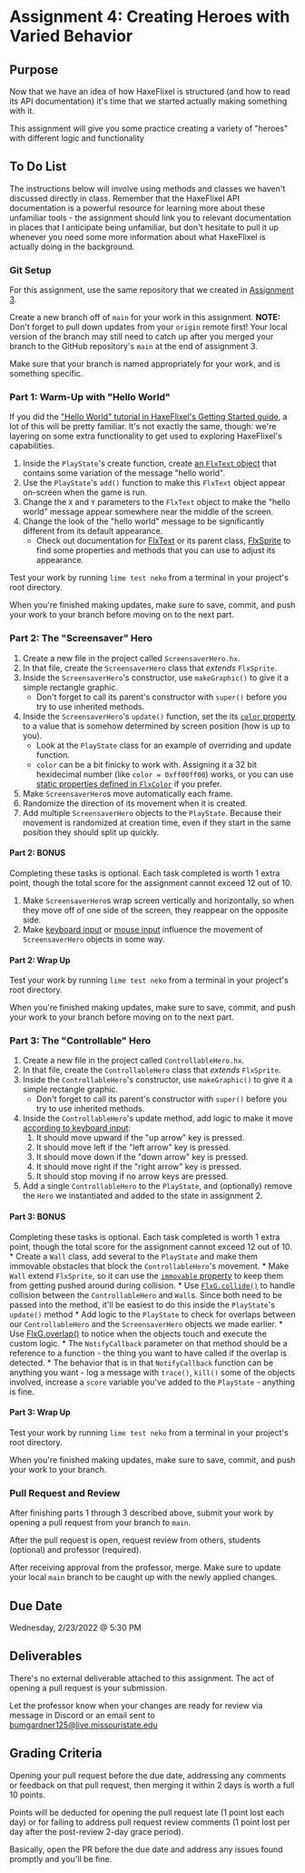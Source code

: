 # Assignment 4: Creating Heroes with Varied Behavior

## Purpose
Now that we have an idea of how HaxeFlixel is structured (and how to read its API documentation)
it's time that we started actually making something with it.

This assignment will give you some practice creating a variety of "heroes" with different logic
and functionality

## To Do List
The instructions below will involve using methods and classes we haven't discussed directly in 
class. Remember that the HaxeFlixel API documentation is a powerful resource for learning more
about these unfamiliar tools - the assignment should link you to relevant documentation in places
that I anticipate being unfamiliar, but don't hesitate to pull it up whenever you need some more
information about what HaxeFlixel is actually doing in the background.

### Git Setup
For this assignment, use the same repository that we created in [Assignment 3](a3_basic_flixel_project.md).

Create a new branch off of `main` for your work in this assignment. **NOTE:** Don't forget to pull 
down updates from your `origin` remote first! Your local version of the branch may still need to 
catch up after you merged your branch to the GitHub repository's `main` at the end of assignment 3. 

Make sure that your branch is named appropriately for your work, and is something specific.

### Part 1: Warm-Up with "Hello World"
If you did the ["Hello World" tutorial in HaxeFlixel's Getting Started guide](https://haxeflixel.com/documentation/hello-world/), 
a lot of this will be pretty familiar. It's not exactly the same, though: we're layering on some 
extra functionality to get used to exploring HaxeFlixel's capabilities.

 1. Inside the `PlayState`'s create function, create [an `FlxText` object](https://api.haxeflixel.com/flixel/text/FlxText.html) 
 that contains some variation of the message "hello world".
 1. Use the `PlayState`'s `add()` function to make this `FlxText` object appear on-screen when the 
 game is run.
 2. Change the `X` and `Y` parameters to the `FlxText` object to make the "hello world" message 
 appear somewhere near the middle of the screen.
 3. Change the look of the "hello world" message to be significantly different from its default 
 appearance.
    * Check out documentation for [FlxText](https://api.haxeflixel.com/flixel/text/FlxText.html) 
    or its parent class, [FlxSprite](https://api.haxeflixel.com/flixel/FlxSprite.html) to find some 
    properties and methods that you can use to adjust its appearance.

Test your work by running `lime test neko` from a terminal in your project's root directory.

When you're finished making updates, make sure to save, commit, and push your work to your branch
before moving on to the next part.

### Part 2: The "Screensaver" Hero
 1. Create a new file in the project called `ScreensaverHero.hx`.
 2. In that file, create the `ScreensaverHero` class that *extends* `FlxSprite`.
 3. Inside the `ScreensaverHero`'s constructor, use `makeGraphic()` to give it a simple 
 rectangle graphic.
    * Don't forget to call its parent's constructor with `super()` before you try to use inherited
    methods.
 4. Inside the `ScreensaverHero`'s `update()` function, set the its 
 [`color` property](https://api.haxeflixel.com/flixel/FlxSprite.html#color) to a value that is 
 somehow determined by screen position (how is up to you).
    * Look at the `PlayState` class for an example of overriding and update function.
    * `color` can be a bit finicky to work with. Assigning it a 32 bit hexidecimal number (like 
    `color = 0xff00ff00`) works, or you can use [static properties defined in `FlxColor`](https://api.haxeflixel.com/flixel/util/FlxColor.html)
    if you prefer.
 5. Make `ScreensaverHero`s move automatically each frame.
 6. Randomize the direction of its movement when it is created.
 7. Add multiple `ScreensaverHero` objects to the `PlayState`. Because their movement is randomized
 at creation time, even if they start in the same position they should split up quickly.

#### Part 2: BONUS
Completing these tasks is optional. Each task completed is worth 1 extra point, though the total 
score for the assignment cannot exceed 12 out of 10.
 1. Make `ScreensaverHero`s wrap screen vertically and horizontally, so when they move off of one 
    side of the screen, they reappear on the opposite side.
 2. Make [keyboard input](https://haxeflixel.com/documentation/keyboard/) or 
    [mouse input](https://haxeflixel.com/documentation/mouse/) influence the movement of 
    `ScreensaverHero` objects in some way.

#### Part 2: Wrap Up
Test your work by running `lime test neko` from a terminal in your project's root directory.

When you're finished making updates, make sure to save, commit, and push your work to your branch
before moving on to the next part.

### Part 3: The "Controllable" Hero
 1. Create a new file in the project called `ControllableHero.hx`.
 2. In that file, create the `ControllableHero` class that *extends* `FlxSprite`.
 3. Inside the `ControllableHero`'s constructor, use `makeGraphic()` to give it a simple 
 rectangle graphic.
    * Don't forget to call its parent's constructor with `super()` before you try to use inherited
    methods.
 4. Inside the `ControllableHero`'s update method, add logic to make it move 
 [according to keyboard input](https://haxeflixel.com/documentation/keyboard/):
    1. It should move upward if the "up arrow" key is pressed.
    2. It should move left if the "left arrow" key is pressed.
    3. It should move down if the "down arrow" key is pressed.
    4. It should move right if the "right arrow" key is pressed.
    5. It should stop moving if no arrow keys are pressed.
 5. Add a single `ControllableHero` to the `PlayState`, and (optionally) remove the `Hero` we 
 instantiated and added to the state in assignment 2.

#### Part 3: BONUS 
Completing these tasks is optional. Each task completed is worth 1 extra point, 
 though the total score for the assignment cannot exceed 12 out of 10.
    * Create a `Wall` class, add several to the `PlayState` and make them immovable obstacles that
    block the `ControllableHero`'s movement.
        * Make `Wall` extend `FlxSprite`, so it can use the [`immovable` property](https://api.haxeflixel.com/flixel/FlxObject.html#immovable) 
        to keep them from getting pushed around during collision.
        * Use [`FlxG.collide()`](https://api.haxeflixel.com/flixel/FlxG.html#collide) to handle 
        collision between the `ControllableHero` and `Wall`s. Since both need to be passed into the
        method, it'll be easiest to do this inside the `PlayState`'s `update()` method
    * Add logic to the `PlayState` to check for overlaps between our `ControllableHero` and the
    `ScreensaverHero` objects we made earlier. 
        * Use [FlxG.overlap()](https://api.haxeflixel.com/flixel/FlxG.html#overlap) to notice when
        the objects touch and execute the custom logic. 
        * The `NotifyCallback` parameter on that method should be a reference to a function - the
        thing you want to have called if the overlap is detected.
        * The behavior that is in that `NotifyCallback` function can be anything you want - log a 
        message with `trace()`, `kill()` some of the objects involved, increase a `score` variable 
        you've added to the `PlayState` - anything is fine.

#### Part 3: Wrap Up
Test your work by running `lime test neko` from a terminal in your project's root directory.

When you're finished making updates, make sure to save, commit, and push your work to your branch.

### Pull Request and Review
After finishing parts 1 through 3 described above, submit your work by opening a pull request from
your branch to `main`.

After the pull request is open, request review from others, students (optional) and 
professor (required).

After receiving approval from the professor, merge. Make sure to update your local `main` branch to 
be caught up with the newly applied changes.

## Due Date 
Wednesday, 2/23/2022 @ 5:30 PM 

## Deliverables
There's no external deliverable attached to this assignment. The act of opening a pull request is
your submission.

Let the professor know when your changes are ready for review via message in Discord or an email
sent to bumgardner125@live.missouristate.edu

## Grading Criteria
Opening your pull request before the due date, addressing any comments or feedback on that pull 
request, then merging it within 2 days is worth a full 10 points.

Points will be deducted for opening the pull request late (1 point lost each day) or for failing to
address pull request review comments (1 point lost per day after the post-review 2-day grace 
period).

Basically, open the PR before the due date and address any issues found promptly and you'll be fine.

